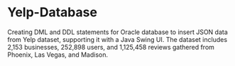 # Yelp-Database
Creating DML and DDL statements for Oracle database to insert JSON data from Yelp dataset, supporting it with a Java Swing UI. The dataset includes 2,153 businesses, 252,898 users, and 1,125,458 reviews gathered from Phoenix, Las Vegas, and Madison.
